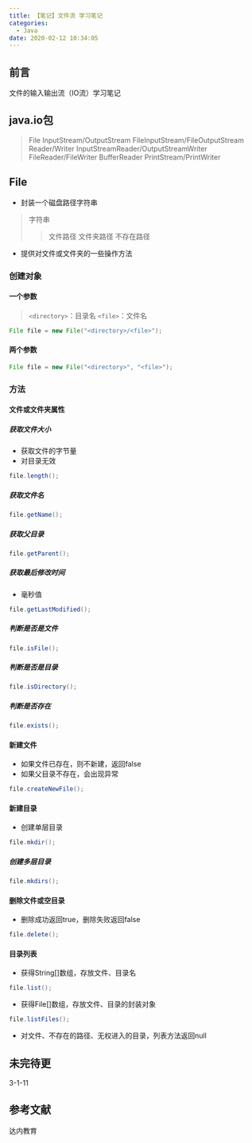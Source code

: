 ```yaml
---
title: 【笔记】文件流 学习笔记
categories:
  - Java
date: 2020-02-12 10:34:05
---
```


## 前言

文件的输入输出流（IO流）学习笔记

<!-- more -->

## java.io包

> File
> InputStream/OutputStream
> FileInputStream/FileOutputStream
> Reader/Writer
> InputStreamReader/OutputStreamWriter
> FileReader/FileWriter
> BufferReader
> PrintStream/PrintWriter

## File

- 封装一个磁盘路径字符串

> 字符串
>> 文件路径
>> 文件夹路径
>> 不存在路径

- 提供对文件或文件夹的一些操作方法

### 创建对象

#### 一个参数

> `<directory>`：目录名
> `<file>`：文件名

``` java
File file = new File("<directory>/<file>");
```

#### 两个参数

``` java
File file = new File("<directory>", "<file>");
```

### 方法

#### 文件或文件夹属性

##### 获取文件大小

- 获取文件的字节量
- 对目录无效

``` java
file.length();
```

##### 获取文件名

``` java
file.getName();
```

##### 获取父目录

``` java
file.getParent();
```

##### 获取最后修改时间

- 毫秒值

``` java
file.getLastModified();
```

##### 判断是否是文件

``` java
file.isFile();
```

##### 判断是否是目录

``` java
file.isDirectory();
```

##### 判断是否存在

``` java
file.exists();
```

#### 新建文件

- 如果文件已存在，则不新建，返回false
- 如果父目录不存在，会出现异常

``` java
file.createNewFile();
```

#### 新建目录

- 创建单层目录

``` java
file.mkdir();
```

##### 创建多层目录

``` java
file.mkdirs();
```

#### 删除文件或空目录

- 删除成功返回true，删除失败返回false

``` java
file.delete();
```

#### 目录列表

- 获得String[]数组，存放文件、目录名

``` java
file.list();
```

- 获得File[]数组，存放文件、目录的封装对象

``` java
file.listFiles();
```

- 对文件、不存在的路径、无权进入的目录，列表方法返回null







## 未完待更

3-1-11

## 参考文献

达内教育

